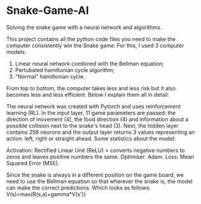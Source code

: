 # Snake-Game-AI
Solving the snake game with a neural network and algorithms.

This project contains all the python code files you need to make the computer consistently win the Snake game. 
For this, I used 3 computer models: 
  1. Linear neural network combined with the Bellman equation;
  2. Pertubated hamiltonian cycle algorithm;
  3. "Normal" hamiltonian cycle.

From top to bottom, the computer takes less and less risk but it also becomes less and less efficient. Below I explain them all in detail:

The neural network was created with Pytorch and uses reinforcement learning (RL). In the input layer, 11 game parameters are passed: the direction of movement (4), the food direction (4) and information about a possible collision next to the snake's head (3). Next, the hidden layer contains 256 neurons and the output layer returns 3 values representing an action: left, right or straight ahead. Some statistics about the model: 

Activation: Rectified Linear Unit (ReLU) > converts negative numbers to zeros and leaves positive numbers the same.
Optimiser: Adam.
Loss: Mean Squared Error (MSE).

Since the snake is always in a different position on the game board, we need to use the Bellman equation so that wherever the snake is, the model can make the correct predictions. Which looks as follows: V(s)=max(R(s,a)+gamma*V(s'))
